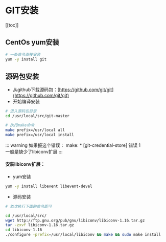 # GIT安装

[[toc]]

## CentOs yum安装
```sh
# 一条命令直接安装
yum -y install git
```

## 源码包安装
- 从github下载源码包：[https://github.com/git/git](https://github.com/git/git)
- 开始编译安装
```sh
# 进入源码包目录
cd /usr/local/src/git-master

# 执行make命令
make prefix=/usr/local all
make prefix=/usr/local install
```
::: warning
如果报这个错误： make: * [git-credential-store] 错误 1  
一般是缺少了libiconv扩展
:::

#### 安装libiconv扩展：
- yum安装
```sh
yum -y install libevent libevent-devel
```

- 源码安装
```sh
# 依次执行下面的命令即可

cd /usr/local/src/
wget http://ftp.gnu.org/pub/gnu/libiconv/libiconv-1.16.tar.gz
tar -zxvf libiconv-1.16.tar.gz
cd libiconv-1.16
./configure -prefix=/usr/local/libiconv && make && sudo make install
```